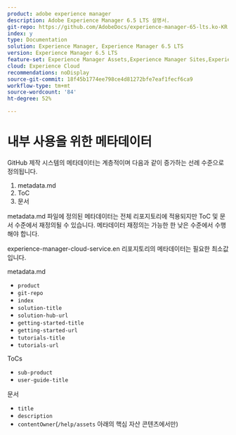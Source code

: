 ```yaml
---
product: adobe experience manager
description: Adobe Experience Manager 6.5 LTS 설명서.
git-repo: https://github.com/AdobeDocs/experience-manager-65-lts.ko-KR
index: y
type: Documentation
solution: Experience Manager, Experience Manager 6.5 LTS
version: Experience Manager 6.5 LTS
feature-set: Experience Manager Assets,Experience Manager Sites,Experience Manager, Experience Manager Forms, Experience Manager Cloud Manager
cloud: Experience Cloud
recommendations: noDisplay
source-git-commit: 18f45b1774ee798ce4d81272bfe7eaf1fecf6ca9
workflow-type: tm+mt
source-wordcount: '84'
ht-degree: 52%

---
```



# 내부 사용을 위한 메타데이터

GitHub 제작 시스템의 메타데이터는 계층적이며 다음과 같이 증가하는 선례 수준으로 정의됩니다.

1. metadata.md
1. ToC
1. 문서

metadata.md 파일에 정의된 메타데이터는 전체 리포지토리에 적용되지만 ToC 및 문서 수준에서 재정의될 수 있습니다. 메타데이터 재정의는 가능한 한 낮은 수준에서 수행해야 합니다.

experience-manager-cloud-service.en 리포지토리의 메타데이터는 필요한 최소값입니다.

metadata.md

* `product`
* `git-repo`
* `index`
* `solution-title`
* `solution-hub-url`
* `getting-started-title`
* `getting-started-url`
* `tutorials-title`
* `tutorials-url`

ToCs

* `sub-product`
* `user-guide-title`

문서

* `title`
* `description`
* `contentOwner`(`/help/assets` 아래의 핵심 자산 콘텐츠에서만)
